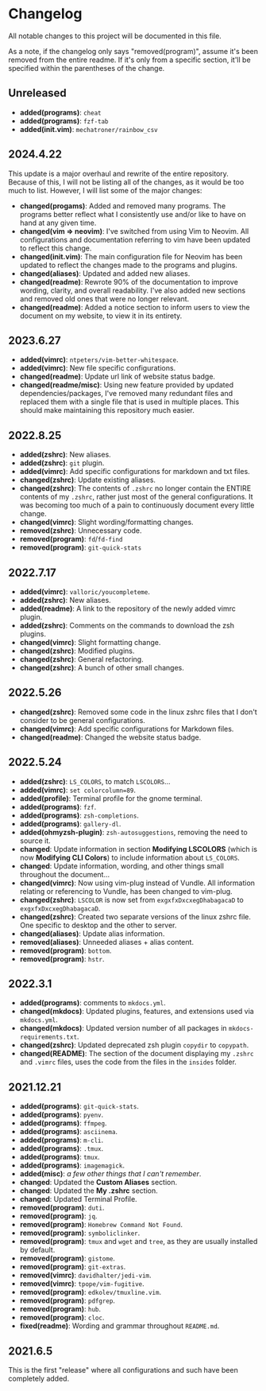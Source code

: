 # Changelog

All notable changes to this project will be documented in this file.

As a note, if the changelog only says "removed(program)", assume it's been removed from the entire readme. If it's only from a specific section, it'll be specified within the parentheses of the change.

## Unreleased

- **added(programs)**: `cheat`
- **added(programs)**: `fzf-tab`
- **added(init.vim)**: `mechatroner/rainbow_csv`

## 2024.4.22

This update is a major overhaul and rewrite of the entire repository. Because of this, I will not be listing all of the changes, as it would be too much to list. However, I will list some of the major changes:

- **changed(progams)**: Added and removed many programs. The programs better reflect what I consistently use and/or like to have on hand at any given time.
- **changed(vim => neovim)**: I've switched from using Vim to Neovim. All configurations and documentation referring to vim have been updated to reflect this change.
- **changed(init.vim)**: The main configuration file for Neovim has been updated to reflect the changes made to the programs and plugins.
- **changed(aliases)**: Updated and added new aliases.
- **changed(readme)**: Rewrote 90% of the documentation to improve wording, clarity, and overall readability. I've also added new sections and removed old ones that were no longer relevant.
- **changed(readme)**: Added a notice section to inform users to view the document on my website, to view it in its entirety.

## 2023.6.27

- **added(vimrc)**: `ntpeters/vim-better-whitespace`.
- **added(vimrc)**: New file specific configurations.
- **changed(readme)**: Update url link of website status badge.
- **changed(readme/misc)**: Using new feature provided by updated dependencies/packages, I've removed many redundant files and replaced them with a single file that is used in multiple places. This should make maintaining this repository much easier.


## 2022.8.25

- **added(zshrc)**: New aliases.
- **added(zshrc)**: `git` plugin.
- **added(vimrc)**: Add specific configurations for markdown and txt files.
- **changed(zshrc)**: Update existing aliases.
- **changed(zshrc)**: The contents of `.zshrc` no longer contain the ENTIRE contents of my `.zshrc`, rather just most of the general configurations. It was becoming too much of a pain to continuously document every little change.
- **changed(vimrc)**: Slight wording/formatting changes.
- **removed(zshrc)**: Unnecessary code.
- **removed(program)**: `fd`/`fd-find`
- **removed(program)**: `git-quick-stats`

## 2022.7.17

- **added(vimrc)**: `valloric/youcompleteme`.
- **added(zshrc)**: New aliases.
- **added(readme)**: A link to the repository of the newly added vimrc plugin.
- **added(zshrc)**: Comments on the commands to download the zsh plugins.
- **changed(vimrc)**: Slight formatting change.
- **changed(zshrc)**: Modified plugins.
- **changed(zshrc)**: General refactoring.
- **changed(zshrc)**: A bunch of other small changes.

## 2022.5.26

- **changed(zshrc)**: Removed some code in the linux zshrc files that I don't consider to be general configurations.
- **changed(vimrc)**: Add specific configurations for Markdown files.
- **changed(readme)**: Changed the website status badge.

## 2022.5.24

- **added(zshrc)**: `LS_COLORS`, to match `LSCOLORS`...
- **added(vimrc)**: `set colorcolumn=89`.
- **added(profile)**: Terminal profile for the gnome terminal.
- **added(programs)**: `fzf`.
- **added(programs)**: `zsh-completions`.
- **added(programs)**: `gallery-dl`.
- **added(ohmyzsh-plugin)**: `zsh-autosuggestions`, removing the need to source it.
- **changed**: Update information in section **Modifying LSCOLORS** (which is now **Modifying CLI Colors**) to include information about `LS_COLORS`.
- **changed**: Update information, wording, and other things small throughout the document...
- **changed(vimrc)**: Now using vim-plug instead of Vundle. All information relating or referencing to Vundle, has been changed to vim-plug.
- **changed(zshrc)**: `LSCOLOR` is now set from `exgxfxDxcxegDhabagacaD` to `exgxfxDxcxegDhabagacaD`.
- **changed(zshrc)**: Created two separate versions of the linux zshrc file. One specific to desktop and the other to server.
- **changed(aliases)**: Update alias information.
- **removed(aliases)**: Unneeded aliases + alias content.
- **removed(program)**: `bottom`.
- **removed(program)**: `hstr`.

## 2022.3.1

- **added(programs)**: comments to `mkdocs.yml`.
- **changed(mkdocs)**: Updated plugins, features, and extensions used via `mkdocs.yml`.
- **changed(mkdocs)**: Updated version number of all packages in `mkdocs-requirements.txt`.
- **changed(zshrc)**: Updated deprecated zsh plugin `copydir` to `copypath`.
- **changed(README)**: The section of the document displaying my `.zshrc` and `.vimrc` files, uses the code from the files in the `insides` folder.

## 2021.12.21

- **added(programs)**: `git-quick-stats`.
- **added(programs)**: `pyenv`.
- **added(programs)**: `ffmpeg`.
- **added(programs)**: `asciinema`.
- **added(programs)**: `m-cli`.
- **added(programs)**: `.tmux`.
- **added(programs)**: `tmux`.
- **added(programs)**: `imagemagick`.
- **added(misc)**: *a few other things that I can't remember*.
- **changed**: Updated the **Custom Aliases** section.
- **changed**: Updated the **My .zshrc** section.
- **changed**: Updated Terminal Profile.
- **removed(program)**: `duti`.
- **removed(program)**: `jq`.
- **removed(program)**: `Homebrew Command Not Found`.
- **removed(program)**: `symboliclinker`.
- **removed(program)**: `tmux` and `wget` and `tree`, as they are usually installed by default.
- **removed(program)**: `gistome`.
- **removed(program)**: `git-extras`.
- **removed(vimrc)**: `davidhalter/jedi-vim`.
- **removed(vimrc)**: `tpope/vim-fugitive`.
- **removed(program)**: `edkolev/tmuxline.vim`.
- **removed(program)**: `pdfgrep`.
- **removed(program)**: `hub`.
- **removed(program)**: `cloc`.
- **fixed(readme)**: Wording and grammar throughout `README.md`.

## 2021.6.5

This is the first "release" where all configurations and such have been completely added.
